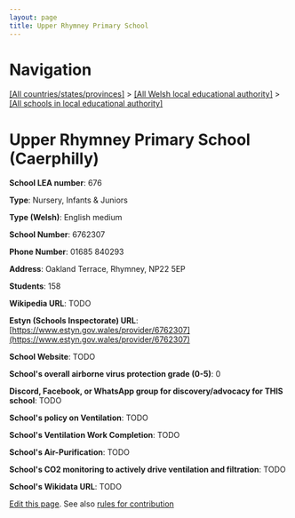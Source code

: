```yaml
---
layout: page
title: Upper Rhymney Primary School
---
```

# Navigation

[[All countries/states/provinces]](../../..) > [[All Welsh local educational authority]](../..) > [[All schools in local educational authority]](..)

# Upper Rhymney Primary School (Caerphilly)

**School LEA number**: 676

**Type**: Nursery, Infants & Juniors

**Type (Welsh)**: English medium

**School Number**: 6762307

**Phone Number**: 01685 840293

**Address**: Oakland Terrace, Rhymney, NP22 5EP

**Students**: 158

**Wikipedia URL**: TODO

**Estyn (Schools Inspectorate) URL**: [https://www.estyn.gov.wales/provider/6762307](https://www.estyn.gov.wales/provider/6762307)

**School Website**: TODO

**School's overall airborne virus protection grade (0-5)**: 0

**Discord, Facebook, or WhatsApp group for discovery/advocacy for THIS school**: TODO

**School's policy on Ventilation**: TODO

**School's Ventilation Work Completion**: TODO

**School's Air-Purification**: TODO

**School's CO2 monitoring to actively drive ventilation and filtration**: TODO

**School's Wikidata URL**: TODO




[Edit this page](https://github.com/VentilationProject/Wales/edit/prif/./Caerphilly/Upper_Rhymney_Primary_School.md). See also [rules for contribution](../../../contribution-rules/)